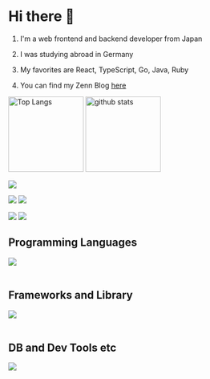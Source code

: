 # Hi there 👋

1. I'm a web frontend and backend developer from Japan

2. I was studying abroad in Germany

3. My favorites are React, TypeScript, Go, Java, Ruby

4. You can find my Zenn Blog [here](https://zenn.dev/daan0220)


<p align="left"> 
  <img alt="Top Langs" height="150px" src="https://github-readme-stats.vercel.app/api/top-langs/?username=daan0220&layout=compact&show_icons=true&theme=onedark" />
  <img alt="github stats" height="150px" src="https://github-readme-stats.vercel.app/api?username=daan0220&theme=onedark&show_icons=ture" />
</p>

![](http://github-profile-summary-cards.vercel.app/api/cards/profile-details?username=daan0220&theme=onedark)

<p align="left">
    <img src="http://github-profile-summary-cards.vercel.app/api/cards/repos-per-language?username=daan0220&theme=onedark">
    <img src="http://github-profile-summary-cards.vercel.app/api/cards/most-commit-language?username=daan0220&theme=onedark">
</p>

<p align="left">
  <img src="http://github-profile-summary-cards.vercel.app/api/cards/stats?username=daan0220&theme=onedark" />
  <img src="http://github-profile-summary-cards.vercel.app/api/cards/productive-time?username=daan0220&theme=onedark&utcOffset=8"/>
</p>

## Programming Languages

<img src="https://skillicons.dev/icons?i=html,css,js,typescript,php,golang,ruby,rails,java" /> <br /><br />

## Frameworks and Library

<img src="https://skillicons.dev/icons?i=react,next,svelte,vue,nodejs,express,fastapi,laravel,wordpress,gorm,echo,iris" /> <br /><br />

## DB and Dev Tools etc

<img src="https://skillicons.dev/icons?i=mysql,postgresql,docker,git,github,vscode,linux,aws,figma,nginx" /> <br /><br />


